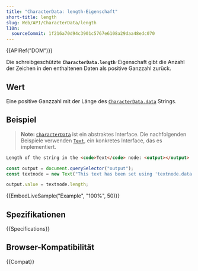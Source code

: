 ```yaml
---
title: "CharacterData: length-Eigenschaft"
short-title: length
slug: Web/API/CharacterData/length
l10n:
  sourceCommit: 1f216a70d94c3901c5767e6108a29daa48edc070
---
```


{{APIRef("DOM")}}

Die schreibgeschützte **`CharacterData.length`**-Eigenschaft gibt die Anzahl der Zeichen in den enthaltenen Daten als positive Ganzzahl zurück.

## Wert

Eine positive Ganzzahl mit der Länge des [`CharacterData.data`](/de/docs/Web/API/CharacterData/data) Strings.

## Beispiel

> **Note:** [`CharacterData`](/de/docs/Web/API/CharacterData) ist ein abstraktes Interface.
> Die nachfolgenden Beispiele verwenden [`Text`](/de/docs/Web/API/Text), ein konkretes Interface, das es implementiert.

```html
Length of the string in the <code>Text</code> node: <output></output>
```

```js
const output = document.querySelector("output");
const textnode = new Text("This text has been set using 'textnode.data'.");

output.value = textnode.length;
```

{{EmbedLiveSample("Example", "100%", 50)}}

## Spezifikationen

{{Specifications}}

## Browser-Kompatibilität

{{Compat}}
